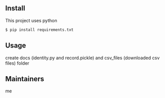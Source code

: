 ## Install

This project uses python

```sh
$ pip install requirements.txt
```

## Usage

create docs (identity.py and record.pickle) and csv_files (downloaded csv files) folder

## Maintainers

me
